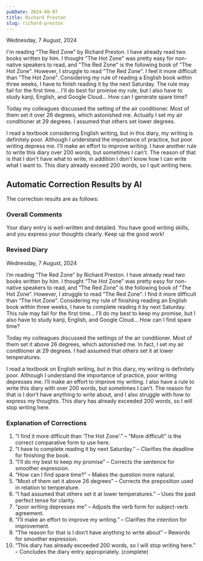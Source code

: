 ```yaml
---
pubDate: 2024-08-07
title: Richard Preston
slug: richard-preston
---
```


Wednesday, 7 August, 2024

I'm reading "The Red Zone" by Richard Preston. I have already read two books written by him. I thought "The Hot Zone" was pretty easy for non-native speakers to read, and "The Red Zone" is the following book of "The Hot Zone". However, I struggle to read "The Red Zone". I feel it more difficult than "The Hot Zone". Considering my rule of reading a English book within three weeks, I have to finish reading it by the next Saturday. The rule may fail for the first time... I'll do best for promise my rule, but I also have to study kanji, English, and Google Cloud... How can I generate spare time?

Today my colleagues discussed the setting of the air conditioner. Most of them set it over 26 degrees, which astonished me. Actually I set my air conditioner at 29 degrees. I assumed that others set lower degrees.

I read a textbook considering English writing, but in this diary, my writing is definitely poor. Although I understand the importance of practice, but poor writing depress me. I'll make an effort to improve writing. I have another rule to write this diary over 200 words, but sometimes I can't. The reason of that is that I don't have what to write, in addition I don't know how I can write what I want to. This diary already exceed 200 words, so I quit writing here.

## Automatic Correction Results by AI
The correction results are as follows:

### Overall Comments
Your diary entry is well-written and detailed. You have good writing skills, and you express your thoughts clearly. Keep up the good work!

### Revised Diary
Wednesday, 7 August, 2024

I’m reading “The Red Zone” by Richard Preston. I have already read two books written by him. I thought “The Hot Zone” was pretty easy for non-native speakers to read, and “The Red Zone” is the following book of “The Hot Zone”. However, I struggle to read “The Red Zone”. I find it more difficult than “The Hot Zone”. Considering my rule of finishing reading an English book within three weeks, I have to complete reading it by next Saturday. This rule may fail for the first time… I’ll do my best to keep my promise, but I also have to study kanji, English, and Google Cloud… How can I find spare time?

Today my colleagues discussed the settings of the air conditioner. Most of them set it above 26 degrees, which astonished me. In fact, I set my air conditioner at 29 degrees. I had assumed that others set it at lower temperatures.

I read a textbook on English writing, but in this diary, my writing is definitely poor. Although I understand the importance of practice, poor writing depresses me. I’ll make an effort to improve my writing. I also have a rule to write this diary with over 200 words, but sometimes I can’t. The reason for that is I don’t have anything to write about, and I also struggle with how to express my thoughts. This diary has already exceeded 200 words, so I will stop writing here.

### Explanation of Corrections
1. “I find it more difficult than ‘The Hot Zone’.” – “More difficult” is the correct comparative form to use here.
2. “I have to complete reading it by next Saturday.” – Clarifies the deadline for finishing the book.
3. “I’ll do my best to keep my promise” – Corrects the sentence for smoother expression.
4. “How can I find spare time?” – Makes the question more natural.
5. “Most of them set it above 26 degrees” – Corrects the preposition used in relation to temperature.
6. “I had assumed that others set it at lower temperatures.” – Uses the past perfect tense for clarity.
7. “poor writing depresses me” – Adjusts the verb form for subject-verb agreement.
8. “I’ll make an effort to improve my writing.” – Clarifies the intention for improvement.
9. “The reason for that is I don’t have anything to write about” – Rewords for smoother expression.
10. “This diary has already exceeded 200 words, so I will stop writing here.” – Concludes the diary entry appropriately. (complete)